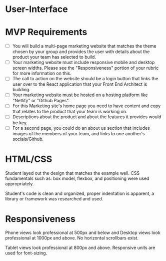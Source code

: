 # User-Interface

# MVP Requirements

- [ ]  You will build a multi-page marketing website that matches the theme chosen by your group and provides the user with details about the product your team has selected to build.
- [ ]  Your marketing website must include responsive mobile and desktop screen widths. Please see the "Responsiveness" portion of your rubric for more information on this.
- [ ]  The call to action on the website should be a login button that links the user over to the React application that your Front End Architect is building.
- [ ]  Your marketing website must be hosted on a hosting platform like "Netlify" or "Github Pages".
- [ ]  For this Marketing site's home page you need to have content and copy that relates to the product that your team is working on.
- [ ]  Descriptions about the product and about the features it provides would be key.
- [ ]  For a second page, you could do an about us section that includes images of the members of your team, and links to one another's socials/Github.

# HTML/CSS
Student layed out the design that matches the example well. CSS fundamentals such as: box model, flexbox, and positioning were used appropriately.

Student's code is clean and organized, proper indentation is apparent, a library or framework was researched and used.

# Responsiveness
Phone views look professional at 500px and below and Desktop views look professional at 1000px and above. No horizontal scrollbars exist.

Tablet views look professional at 800px and above. Responsive units are used for font-sizing.
